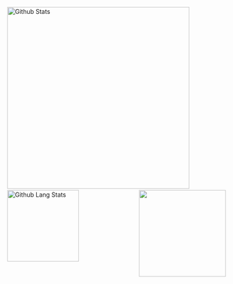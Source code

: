 <img src="https://github-readme-stats.vercel.app/api?username=lucpena&show_icons=true" alt="Github Stats" width="420"/>&nbsp;<img src="https://github-readme-stats.vercel.app/api/top-langs/?username=lucpena&layout=compact" alt="Github Lang Stats" height="165">&nbsp;
<img src="https://github.githubassets.com/images/mona-whisper.gif" width="200" align="right">

<!--
**lucpena/lucpena** is a ✨ _special_ ✨ repository because its `README.md` (this file) appears on your GitHub profile.

Here are some ideas to get you started:

- 🔭 I’m currently working on ...
- 🌱 I’m currently learning ...
- 👯 I’m looking to collaborate on ...
- 🤔 I’m looking for help with ...
- 💬 Ask me about ...
- 📫 How to reach me: ...
- 😄 Pronouns: ...
- ⚡ Fun fact: ...
-->
